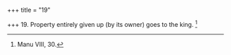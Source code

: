 +++
title = "19"

+++
19. Property entirely given up (by its owner) goes to the king. [^16] 


[^16]:  Manu VIII, 30.

